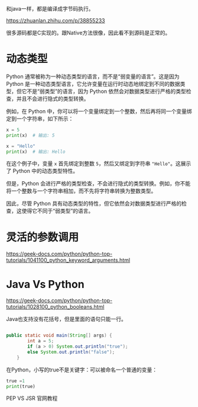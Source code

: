 和java一样，都是编译成字节码执行。

https://zhuanlan.zhihu.com/p/38855233


很多源码都是C实现的。跟Native方法很像，因此看不到源码是正常的。





# 动态类型
Python 通常被称为一种动态类型的语言，而不是“弱变量的语言”。这是因为 Python 是一种动态类型语言，它允许变量在运行时动态地绑定到不同的数据类型，但它不是“弱类型”的语言，因为 Python 依然会对数据类型进行严格的类型检查，并且不会进行隐式的类型转换。

例如，在 Python 中，你可以将一个变量绑定到一个整数，然后再将同一个变量绑定到一个字符串，如下所示：

```python
x = 5
print(x)  # 输出: 5

x = "Hello"
print(x)  # 输出: Hello
```

在这个例子中，变量 `x` 首先绑定到整数 `5`，然后又绑定到字符串 `"Hello"`。这展示了 Python 中的动态类型特性。

但是，Python 会进行严格的类型检查，不会进行隐式的类型转换。例如，你不能将一个整数与一个字符串相加，而不先将字符串转换为整数类型。

因此，尽管 Python 具有动态类型的特性，但它依然会对数据类型进行严格的检查，这使得它不同于“弱类型”的语言。


# 灵活的参数调用
 https://geek-docs.com/python/python-top-tutorials/1041100_python_keyword_arguments.html


# Java Vs Python


https://geek-docs.com/python/python-top-tutorials/1028100_python_booleans.html

Java也支持没有花括号，但是里面的语句只能一行。
```java

public static void main(String[] args) {
        int a = 5;
        if (a > 0) System.out.println("true");
        else System.out.println("false");
    }
```

在Python，小写的true不是关键字：可以被命名一个普通的变量：
```python
true =1
print(true)
```


PEP VS JSR
官网教程
